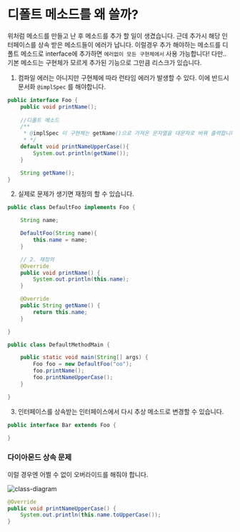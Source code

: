 # 디폴트 메소드를 왜 쓸까?


위처럼 메소드를 만들고 난 후 메소드를 추가 할 일이 생겼습니다.
근데 추가시 해당 인터페이스를 상속 받은 메소드들이 에러가 납니다.
이럴경우 추가 해야하는 메소드를 디폴트 메소드로 interface에 추가하면 `에러없이 모든 구현체에서` 사용 가능합니다!
다만.. 기본 메소드는 구현체가 모르게 추가된 기능으로 그만큼 리스크가 있습니다.
1. 컴파일 에러는 아니지만 구현체에 따라 런타임 에러가 발생할 수 있다. 이에 반드시 문서화 `@implSpec` 를 해야합니다.

```java
public interface Foo {
    public void printName();
    
    //디폴트 메소드
    /**
     * @implSpec 이 구현체는 getName()으로 가져온 문자열을 대문자로 바꿔 출력합니다.
     * */
    default void printNameUpperCase(){
        System.out.println(getName());
    }

    String getName();
}
```

2. 실제로 문제가 생기면 재정의 할 수 있습니다.
```java
public class DefaultFoo implements Foo {

    String name;

    DefaultFoo(String name){
        this.name = name;
    }

    // 2. 재정의
    @Override
    public void printName() {
        System.out.println(this.name);
    }

    @Override
    public String getName() {
        return this.name;
    }

}
```

```java
public class DefaultMethodMain {

    public static void main(String[] args) {
        Foo foo = new DefaultFoo("oo");
        foo.printName();
        foo.printNameUpperCase();
    }

}
```

3. 인터페이스를 상속받는 인터페이스에서 다시 추상 메소드로 변경할 수 있습니다.
```java
public interface Bar extends Foo {

}
```

### 다이아몬드 상속 문제

이럴 경우엔 어쩔 수 없이 오버라이드를 해줘야 합니다.

![class-diagram](http://www.plantuml.com/plantuml/proxy?src=https://github.com/choomi1217/java8/blob/master/src/main/java/chapter_2/InterfaceTransition/defaultMethod/diamond.puml)

```java
@Override
public void printNameUpperCase() {
    System.out.println(this.name.toUpperCase());
}
```


